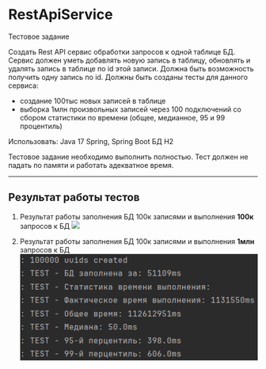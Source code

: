 # RestApiService

Тестовое задание

Создать Rest API сервис обработки запросов к одной таблице БД.
Сервис должен уметь добавлять новую запись в таблицу, обновлять и удалять запись в таблице по id этой записи.
Должна быть возможность получить одну запись по id.
Должны быть созданы тесты для данного сервиса:
- создание 100тыс новых записей в таблице
- выборка 1млн произвольных записей через 100 подключений со сбором статистики по времени (общее, медианное, 95 и 99 процентиль)

Использовать:
Java 17
Spring, Spring Boot
БД H2

Тестовое задание необходимо выполнить полностью.
Тест должен не падать по памяти и работать адекватное время.
___
## Результат работы тестов

1. Результат работы заполнения БД 100к записями и выполнения **100к** запросов к БД
   ![](https://github.com/KyJIesH/restApiService/blob/master/file/h2%20-%20100%D0%BA.png)

3. Результат работы заполнения БД 100к записями и выполнения **1млн** запросов к БД
   ![](https://github.com/KyJIesH/restApiService/blob/master/file/h2%20-%201%D0%BC%D0%BB%D0%BD.png)
